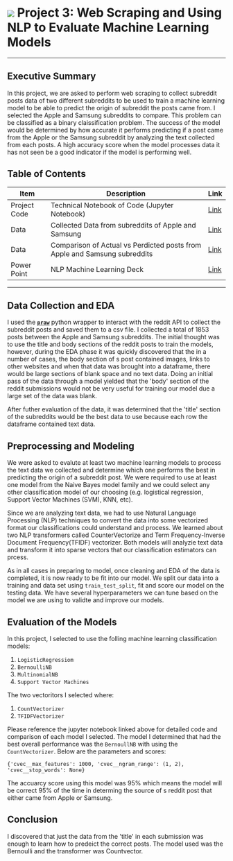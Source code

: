 # ![](https://ga-dash.s3.amazonaws.com/production/assets/logo-9f88ae6c9c3871690e33280fcf557f33.png) Project 3: Web Scraping and Using NLP to Evaluate Machine Learning Models
---
## Executive Summary 
In this project, we are asked to perform web scraping to collect subreddit posts data of two different subreddits to be used to train a machine learning model to be able to predict the origin of subreddit the posts came from.  I selected the Apple and Samsung subreddits to compare.  This problem can be classified as a binary claissification problem.  The success of the model would be determined by how accurate it performs predicting if a post came from the Apple or the Samsung subreddit by analyzing the text collected from each posts.  A high accuracy score when the model processes data it has not seen be a good indicator if the model is performing well.

## Table of Contents

| Item | Description | Link |
| --- | --- | --- |
| Project Code |  Technical Notebook of Code (Jupyter Notebook)| [Link](https://git.generalassemb.ly/eddie-reed/Submissions/blob/master/project_3/Project-3-NLP-Reddit-Eddie-Reed.ipynb)|
| Data | Collected Data from subreddits of Apple and Samsung | [Link](https://git.generalassemb.ly/eddie-reed/Submissions/blob/master/project_3/data/apple_samsung_posts.csv)|
| Data| Comparison of Actual vs Perdicted posts from Apple and Samsung subreddits| [Link](https://git.generalassemb.ly/eddie-reed/Submissions/blob/master/project_3/data/results_bn.xls)|
|Power Point| NLP Machine Learning Deck|[Link](https://git.generalassemb.ly/eddie-reed/Submissions/blob/master/project_3/Project%203%20NLP.pdf)
---
## Data Collection and EDA
I used the [**`praw`**](https://praw.readthedocs.io/en/latest/index.html) python wrapper to interact with the reddit API to collect the subreddit posts and saved them to a csv file.  I collected a total of 1853 posts between the Apple and Samsung subreddits. The initial thought was to use the title and body sections of the reddit posts to train the models, however, during the EDA phase it was quickly discovered that the in a number of cases, the body section of s post contained images, links to other websites and when that data was brought into a dataframe, there would be large sections of blank space and no text data.  Doing an initial pass of the data through a model yielded that the 'body' section of the reddit submissions would not be very useful for training our model due a large set of the data was blank.  

After futher evaluation of the data, it was determined that the 'title' section of the subreddits would be the best data to use because each row the dataframe contained text data.  

## Preprocessing and Modeling
We were asked to evalute at least two machine learning models to process the text data we collected and determine which one performs the best in predicting the origin of a subreddit post.  We were required to use at least one model from the Naive Bayes model family and we could select any other classification model of our choosing (e.g. logistical regression, Support Vector Machines (SVM), KNN, etc).

Since we are analyzing text data, we had to use Natural Language Processing (NLP) techniques to convert the data into some vectorized format our classifications could understand and process.  We learned about two NLP transformers called CounterVectorize and Term Frequency-Inverse Document Frequency(TFIDF) vectorizer.  Both models will analyzie text data and transform it into sparse vectors that our classification estimators can prcess.  

As in all cases in preparing to model, once cleaning and EDA of the data is completed, it is now ready to be fit into our model.  We split our data into a training and data set using `train_test_split`, fit and score our model on the testing data.  We have several hyperparameters we can tune based on the model we are using to validte and improve our models.  

## Evaluation of the Models
In this project, I selected to use the folling machine learning classification models:

1. `LogisticRegressiom`
2. `BernoulliNB` 
3. `MultinomialNB`
4. `Support Vector Machines`

The two vectoritors I selected where:

1. `CountVectorizer`
2. `TFIDFVectorizer`

Please reference the jupyter notebook linked above for detailed code and comparison of each model  I selected.  The model I determined that had the best overall performance was the `BernoullNB` with using the `CountVectorizer`.  Below are the parameters and scores:

`{'cvec__max_features': 1000,
 'cvec__ngram_range': (1, 2),
 'cvec__stop_words': None}`
 
The accuarcy score using this model was 95% which means the model will be correct 95% of the time in determing the source of s reddit post that either came from Apple or Samsung.

## Conclusion 
I discovered that just the data from the 'title' in each submission was enough to learn how to predeict the correct posts.  The model used was the Bernoulli and the transformer was Countvector.  
